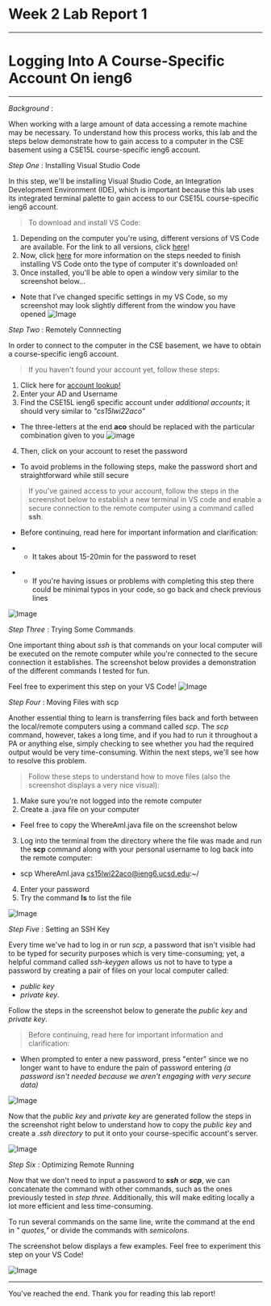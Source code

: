 # **Week 2 Lab Report 1** 

---
# Logging Into A Course-Specific Account On ieng6

---

*Background*    : 

When working with a large amount of data accessing a remote machine may be necessary. To understand how this process works, this lab and the steps below demonstrate how to gain access to a computer in the CSE basement using a CSE15L course-specific ieng6 account. 


*Step One*    : Installing Visual Studio Code 

In this step, we'll be installing Visual Studio Code, an Integration Development Environment (IDE), which is important because this lab uses its integrated terminal palette to gain access to our CSE15L course-specific ieng6 account. 

>To download and install VS Code: 
1. Depending on the computer you're using, different versions of VS Code are available. For the link to all versions, click [here](https://code.visualstudio.com/Download)! 
2. Now, click [here](https://code.visualstudio.com/docs/setup/setup-overview) for more information on the steps needed to finish installing VS Code onto the type of computer it's downloaded on! 
3. Once installed, you'll be able to open a window very similar to the screenshot below...
* Note that I’ve changed specific settings in my VS Code, so my screenshot may look slightly different from the window you have opened
![Image](InstallingVSCode.png)



*Step Two*   :  Remotely Connnecting 

In order to connect to the computer in the CSE basement, we have to obtain a course-specific ieng6 account. 

>If you haven't found your account yet, follow these steps: 
1. Click here for [account lookup!](https://sdacs.ucsd.edu/~icc/index.php) 
2. Enter your AD and Username 
3. Find the CSE15L ieng6 specific account under *additional accounts*; it should very similar to *"cs15lwi22aco"*
* The three-letters at the end **aco** should be replaced with the particular combination given to you
![image](courseAccount.png)
4. Then, click on your account to reset the password 
* To avoid problems in the following steps, make the password short and straightforward while still secure 

>If you've gained access to your account, follow the steps in the screenshot below to establish a new terminal in VS code and enable a secure connection to the remote computer using a command called **ssh**. 
* Before continuing, read here for important information and clarification:  
- - It takes about 15-20min for the password to reset
* * If you're having issues or problems with completing this step there could be minimal typos in your code, so go back and check previous lines 

![Image](RemotelyConnecting.png)


*Step Three* : Trying Some Commands 

One important thing about *ssh* is that commands on your local computer will be executed on the remote computer while you're connected to the secure connection it establishes. The screenshot below provides a demonstration of the different commands I tested for fun. 

Feel free to experiment this step on your VS Code! 
![Image](TryingCommands.png)

*Step Four*  : Moving Files with scp 

Another essential thing to learn is transferring files back and forth between the local/remote computers using a command called *scp*. The *scp* command, however, takes a long time, and if you had to run it throughout a PA or anything else, simply checking to see whether you had the required output would be very time-consuming. Within the next steps, we'll see how to resolve this problem. 

>Follow these steps to understand how to move files (also the screenshot displays a very nice visual): 
1. Make sure you’re not logged into the remote computer
2. Create a .java file on your computer
- Feel free to copy the WhereAmI.java file on the screenshot below
3. Log into the terminal from the directory where the file was made and run the **scp** command along with your personal username to log back into the remote computer: 
* scp WhereAmI.java cs15lwi22aco@ieng6.ucsd.edu:~/
4. Enter your password
5. Try the command **ls** to list the file

![Image](MovingFiles.png)

*Step Five*  : Setting an SSH Key 

Every time we've had to log in or run *scp*, a password that isn't visible had to be typed for security purposes which is very time-consuming; yet, a helpful command called *ssh-keygen* allows us not to have to type a password by creating a pair of files on your local computer called: 
- *public key* 
- *private key*. 

Follow the steps in the screenshot below to generate the *public key* and *private key*.  
>Before continuing, read here for important information and clarification:  
- When prompted to enter a new password, press "enter" since we no longer want to have to endure the pain of password entering *(a password isn't needed because we aren't engaging with very secure data)* 

![Image](sshKey1.png)

Now that the *public key* and *private key* are generated follow the steps in the screenshot right below to understand how to copy the *public key* and create a *.ssh directory* to put it onto your course-specific account's server. 

![Image](sshKey2.png)

*Step Six*   : Optimizing Remote Running 

Now that we don't need to input a password to ***ssh*** or ***scp***, we can concatenate the command with other commands, such as the ones previously tested in *step three*. Additionally, this will make editing locally a lot more efficient and less time-consuming. 

To run several commands on the same line, write the command at the end in *" quotes,"* or divide the commands with *semicolons*.

The screenshot below displays a few examples. Feel free to experiment this step on your VS Code!

![Image](RemoteRunning.png)


---
You've reached the end. Thank you for reading this lab report!












